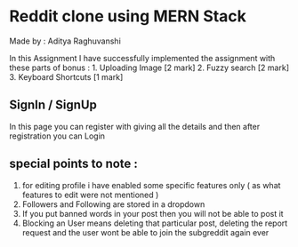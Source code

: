 <!-- Readme file for Assignment 1 DASS  -->

# Reddit clone using MERN Stack

Made by : Aditya Raghuvanshi

<!-- Roll no : 2021114009 -->

In this Assignment I have successfully implemented the assignment with these parts of bonus : 1. Uploading Image [2 mark] 2. Fuzzy search [2 mark] 3. Keyboard Shortcuts [1 mark]

## SignIn / SignUp

In this page you can register with giving all the details and then after registration you can Login

## special points to note :

1. for editing profile i have enabled some specific features only ( as what features to edit were not mentioned )
2. Followers and Following are stored in a dropdown
3. If you put banned words in your post then you will not be able to post it
4. Blocking an User means deleting that particular post, deleting the report request and the user wont be able to join the subgreddit again ever

